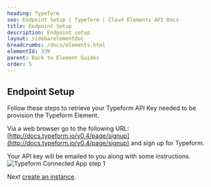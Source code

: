 ```yaml
---
heading: Typeform
seo: Endpoint Setup | Typeform | Cloud Elements API Docs
title: Endpoint Setup
description: Endpoint setup
layout: sidebarelementdoc
breadcrumbs: /docs/elements.html
elementId: 339
parent: Back to Element Guides
order: 5
---
```


## Endpoint Setup

Follow these steps to retrieve your Typeform API Key needed to be provision the Typeform Element.

Via a web browser go to the following URL: [http://docs.typeform.io/v0.4/page/signup](http://docs.typeform.io/v0.4/page/signup) and sign up for Typeform.

Your API key will be emailed to you along with some instructions.
![Typeform Connected App step 1](http://cloud-elements.com/wp-content/uploads/2016/02/TypeformAPI1.png)

Next [create an instance](typeform-create-instance.html).
